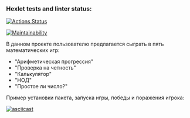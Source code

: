 ### Hexlet tests and linter status:
[![Actions Status](https://github.com/MrMAx-26/python-project-49/actions/workflows/hexlet-check.yml/badge.svg)](https://github.com/MrMAx-26/python-project-49/actions)

[![Maintainability](https://api.codeclimate.com/v1/badges/22d7b4eb0c8257d2bfcd/maintainability)](https://codeclimate.com/github/MrMAx-26/python-project-49/maintainability)


В данном проекте пользователю предлагается сыграть в пять математических игр:

- "Арифметическая прогрессия"
- "Проверка на четность"
- "Калькулятор"
- "НОД"
- "Простое ли число?"


Пример установки пакета, запуска игры, победы и поражения игрока:

[![asciicast](https://asciinema.org/a/cAYFJMK5MtoNGn4sJXQRlLSfD.svg)](https://asciinema.org/a/cAYFJMK5MtoNGn4sJXQRlLSfD)

